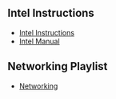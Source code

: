 ## Intel Instructions
* [Intel Instructions](https://www.youtube.com/playlist?list=PL5QYOqmT-UCjqhZFtpPTcKpReVXedoL_3)
* [Intel Manual](https://www.youtube.com/playlist?list=PL5QYOqmT-UChE3N6RkFg12gFwbM6a-iI4)


## Networking Playlist
* [Networking](https://www.youtube.com/playlist?list=PL5QYOqmT-UCh1SfTzPwAGDi6c7vq3pmyj)
